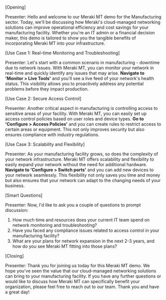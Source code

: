 [Opening]

Presenter: Hello and welcome to our Meraki MT demo for the Manufacturing sector. Today, we'll be discussing how Meraki's cloud-managed networking solutions can improve operational efficiency and cost savings for your manufacturing facility. Whether you're an IT admin or a financial decision maker, this demo is tailored to show you the tangible benefits of incorporating Meraki MT into your infrastructure.

[Use Case 1: Real-time Monitoring and Troubleshooting]

Presenter: Let's start with a common scenario in manufacturing - downtime due to network issues. With Meraki MT, you can monitor your network in real-time and quickly identify any issues that may arise. **Navigate to 'Monitor > Live Tools'** and you'll see a live feed of your network's health status. This visibility allows you to proactively address any potential problems before they impact production.

[Use Case 2: Secure Access Control]

Presenter: Another critical aspect in manufacturing is controlling access to sensitive areas of your facility. With Meraki MT, you can easily set up access control policies based on user roles and device types. **Go to 'Configure > Access Policies'** and you can create rules to restrict access to certain areas or equipment. This not only improves security but also ensures compliance with industry regulations.

[Use Case 3: Scalability and Flexibility]

Presenter: As your manufacturing facility grows, so does the complexity of your network infrastructure. Meraki MT offers scalability and flexibility to easily expand your network without the need for additional hardware. **Navigate to 'Configure > Switch ports'** and you can add new devices to your network seamlessly. This flexibility not only saves you time and money but also ensures that your network can adapt to the changing needs of your business.

[Smart Questions]

Presenter: Now, I'd like to ask you a couple of questions to prompt discussion:
1. How much time and resources does your current IT team spend on network monitoring and troubleshooting?
2. Have you faced any compliance issues related to access control in your manufacturing facility?
3. What are your plans for network expansion in the next 2-3 years, and how do you see Meraki MT fitting into those plans?

[Closing]

Presenter: Thank you for joining us today for this Meraki MT demo. We hope you've seen the value that our cloud-managed networking solutions can bring to your manufacturing facility. If you have any further questions or would like to discuss how Meraki MT can specifically benefit your organization, please feel free to reach out to our team. Thank you and have a great day!